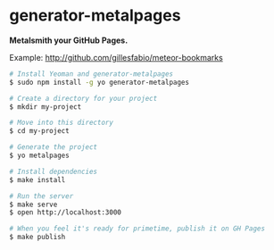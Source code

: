 # generator-metalpages

**Metalsmith your GitHub Pages.**

Example: http://github.com/gillesfabio/meteor-bookmarks

```bash
# Install Yeoman and generator-metalpages
$ sudo npm install -g yo generator-metalpages

# Create a directory for your project
$ mkdir my-project

# Move into this directory
$ cd my-project

# Generate the project
$ yo metalpages

# Install dependencies
$ make install

# Run the server
$ make serve
$ open http://localhost:3000

# When you feel it's ready for primetime, publish it on GH Pages
$ make publish
```
